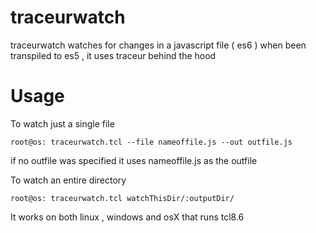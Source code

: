 # traceurwatch
  traceurwatch watches for changes in a javascript file ( es6 ) when been transpiled to es5  , it uses traceur behind the hood


# Usage
  To watch just a single file
  
  `root@os: traceurwatch.tcl --file nameoffile.js --out outfile.js`
  
   if no outfile was specified it uses nameoffile.js as the outfile


  To watch an entire directory
  
  `root@os: traceurwatch.tcl watchThisDir/:outputDir/`


It works on both linux , windows and osX that runs tcl8.6
  
  
 
